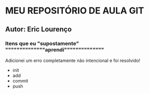# MEU REPOSITÓRIO DE AULA GIT
## Autor: Eric Lourenço

<h3> Itens que eu "supostamente" """"""""""""""aprendi""""""""""""""</h3>


Adicionei um erro completamente não intencional e foi resolvido!



<ul>

<li>init</li>
<li>add</li>
<li>commit</li>
<li>push</li>

</ul>
